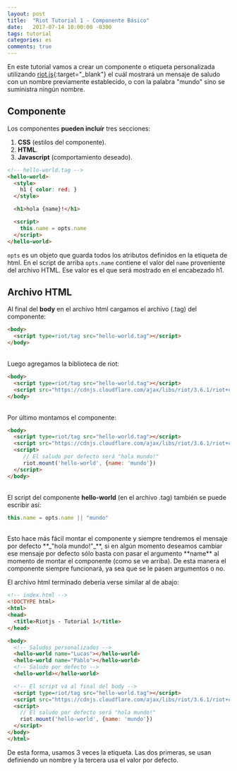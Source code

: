 ```yaml
---
layout: post
title:  "Riot Tutorial 1 - Componente Básico"
date:   2017-07-14 10:00:00 -0300
tags: tutorial
categories: es
comments: true
---
```


En este tutorial vamos a crear un componente o etiqueta personalizada
utilizando [riot.js](http://riotjs.com/){:target="\_blank"} el cuál mostrará un
mensaje de saludo con un nombre previamente establecido, o con la palabra
"mundo" sino se suministra ningún nombre.

## Componente
Los componentes **pueden incluír** tres secciones:
1. **CSS** (estilos del componente).
2. **HTML**.
3. **Javascript** (comportamiento deseado).


```html
<!-- hello-world.tag -->
<hello-world>
  <style>
    h1 { color: red; }
  </style>

  <h1>hola {name}!</h1>

  <script>
    this.name = opts.name
  </script>
</hello-world>
```

```opts``` es un objeto que guarda todos los atributos definidos en la etiqueta
de html. En el script de arriba ```opts.name``` contiene el valor del ```name```
proveniente del archivo HTML. Ese valor es el que será mostrado en el
encabezado h1. 

## Archivo HTML

Al final del **body** en el archivo html cargamos el archivo (.tag) del componente:
```html
<body>
  <script type=riot/tag src="hello-world.tag"></script>
</body>
```
<br>Luego agregamos la biblioteca de riot:
```html
<body>
  <script type=riot/tag src="hello-world.tag"></script>
  <script src="https://cdnjs.cloudflare.com/ajax/libs/riot/3.6.1/riot+compiler.min.js"></script>
</body>
```
<br>Por último montamos el componente:
```html
<body>
  <script type=riot/tag src="hello-world.tag"></script>
  <script src="https://cdnjs.cloudflare.com/ajax/libs/riot/3.6.1/riot+compiler.min.js"></script>
  <script>
     // El saludo por defecto será "hola mundo!"
     riot.mount('hello-world', {name: 'mundo'})
  </script>
</body>
```
<br>El script del componente **hello-world** (en el archivo .tag) también se puede escribir así:

```js
this.name = opts.name || "mundo"
```
<br>
Esto hace más fácil montar el componente y siempre tendremos el mensaje por defecto **_"hola mundo!"_**, si en algún momento deseamos cambiar ese mensaje por defecto sólo basta con pasar el argumento **name** al momento de montar el componente (como se ve arriba). De esta manera el componente siempre funcionará, ya sea que se le pasen argumentos o no.

El archivo html terminado debería verse similar al de abajo:

```html
<!-- index.html -->
<!DOCTYPE html>
<html>
<head>
  <title>Riotjs - Tutorial 1</title>
</head>

<body>
  <!-- Saludos personalizados -->
  <hello-world name="Lucas"></hello-world>
  <hello-world name="Pablo"></hello-world>
  <!-- Saludo por defecto -->
  <hello-world></hello-world>

  <!-- El script va al final del body -->
  <script type=riot/tag src="hello-world.tag"></script>
  <script src="https://cdnjs.cloudflare.com/ajax/libs/riot/3.6.1/riot+compiler.min.js"></script>
  <script>
    // El saludo por defecto será "hola mundo!"
    riot.mount('hello-world', {name: 'mundo'})
  </script>
</body>
</html>

```

De esta forma, usamos 3 veces la etiqueta. Las dos primeras, se usan definiendo
un nombre y la tercera usa el valor por defecto.
